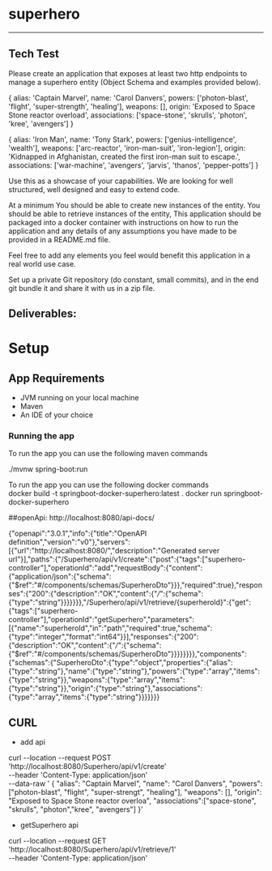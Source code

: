 # superhero
-----------------------------------------------------------------------
Tech Test
-----------------------------------------------------------------------

Please create an application that exposes at least two http endpoints to manage a superhero entity (Object Schema and examples provided below).

{
alias: 'Captain Marvel',
name: 'Carol Danvers',
powers: ['photon-blast', 'flight', 'super-strength', 'healing'],
weapons: [],
origin: 'Exposed to Space Stone reactor overload',
associations: ['space-stone', 'skrulls', 'photon', 'kree', 'avengers']
}

{
alias: 'Iron Man',
name: 'Tony Stark',
powers: ['genius-intelligence', 'wealth'],
weapons: ['arc-reactor', 'iron-man-suit', 'iron-legion'],
origin: 'Kidnapped in Afghanistan, created the first iron-man suit to escape.',
associations: ['war-machine', 'avengers', 'jarvis', 'thanos', 'pepper-potts']
}

Use this as a showcase of your capabilities. We are looking for well structured, well designed and easy to extend code.

At a minimum
You should be able to create new instances of the entity.
You should be able to retrieve instances of the entity,
This application should be packaged into a docker container with instructions on how to run the application and any details of any assumptions you have made to be provided in a README.md file.

Feel free to add any elements you feel would benefit this application in a real world use case.

Set up a private Git repository (do constant, small commits), and in the end git bundle
it and share it with us in a zip file.

## Deliverables:
# Setup
## App Requirements
- JVM running on your local machine
- Maven
- An IDE of your choice

### Running the app
To run the app you can use the following maven commands

./mvnw spring-boot:run

To run the app you can use the following docker commands  
docker build -t springboot-docker-superhero:latest .
docker run springboot-docker-superhero

##openApi: 
http://localhost:8080/api-docs/

{"openapi":"3.0.1","info":{"title":"OpenAPI definition","version":"v0"},"servers":[{"url":"http://localhost:8080/","description":"Generated server url"}],"paths":{"/Superhero/api/v1/create":{"post":{"tags":["superhero-controller"],"operationId":"add","requestBody":{"content":{"application/json":{"schema":{"$ref":"#/components/schemas/SuperheroDto"}}},"required":true},"responses":{"200":{"description":"OK","content":{"*/*":{"schema":{"type":"string"}}}}}}},"/Superhero/api/v1/retrieve/{superheroId}":{"get":{"tags":["superhero-controller"],"operationId":"getSuperhero","parameters":[{"name":"superheroId","in":"path","required":true,"schema":{"type":"integer","format":"int64"}}],"responses":{"200":{"description":"OK","content":{"*/*":{"schema":{"$ref":"#/components/schemas/SuperheroDto"}}}}}}}},"components":{"schemas":{"SuperheroDto":{"type":"object","properties":{"alias":{"type":"string"},"name":{"type":"string"},"powers":{"type":"array","items":{"type":"string"}},"weapons":{"type":"array","items":{"type":"string"}},"origin":{"type":"string"},"associations":{"type":"array","items":{"type":"string"}}}}}}}

## CURL
- add api

curl --location --request POST 'http://localhost:8080/Superhero/api/v1/create' \
--header 'Content-Type: application/json' \
--data-raw '
{
"alias": "Captain Marvel",
"name": "Carol Danvers",
"powers": ["photon-blast", "flight", "super-strengt", "healing"],
"weapons": [],
"origin": "Exposed to Space Stone reactor overloa",
"associations":["space-stone", "skrulls", "photon","kree", "avengers"]
}'
- getSuperhero api

curl --location --request GET 'http://localhost:8080/Superhero/api/v1/retrieve/1' \
--header 'Content-Type: application/json'


